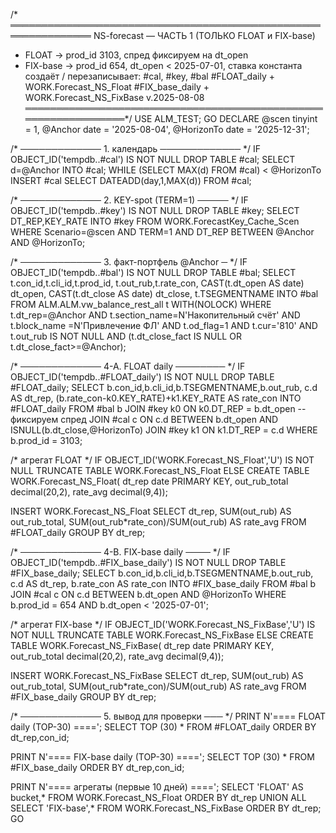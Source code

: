 /* ═══════════════════════════════════════════════════════════════
   NS-forecast  — ЧАСТЬ 1  (ТОЛЬКО   FLOAT   и   FIX-base)
   * FLOAT     → prod_id 3103, спред фиксируем на dt_open
   * FIX-base  → prod_id 654,  dt_open < 2025-07-01, ставка константа
   создаёт / перезаписывает:
       #cal, #key, #bal
       #FLOAT_daily            + WORK.Forecast_NS_Float
       #FIX_base_daily         + WORK.Forecast_NS_FixBase
   v.2025-08-08
════════════════════════════════════════════════════════════════*/
USE ALM_TEST;
GO
DECLARE
    @scen      tinyint      = 1,
    @Anchor    date         = '2025-08-04',
    @HorizonTo date         = '2025-12-31';

/* ───────────── 1. календарь ───────────── */
IF OBJECT_ID('tempdb..#cal') IS NOT NULL DROP TABLE #cal;
SELECT d=@Anchor INTO #cal;
WHILE (SELECT MAX(d) FROM #cal) < @HorizonTo
      INSERT #cal SELECT DATEADD(day,1,MAX(d)) FROM #cal;

/* ───────────── 2. KEY-spot (TERM=1) ───── */
IF OBJECT_ID('tempdb..#key') IS NOT NULL DROP TABLE #key;
SELECT DT_REP,KEY_RATE
INTO   #key
FROM   WORK.ForecastKey_Cache_Scen
WHERE  Scenario=@scen AND TERM=1
  AND  DT_REP BETWEEN @Anchor AND @HorizonTo;

/* ───────────── 3. факт-портфель @Anchor ─ */
IF OBJECT_ID('tempdb..#bal') IS NOT NULL DROP TABLE #bal;
SELECT  t.con_id,t.cli_id,t.prod_id,
        t.out_rub,t.rate_con,
        CAST(t.dt_open  AS date) dt_open,
        CAST(t.dt_close AS date) dt_close,
        t.TSEGMENTNAME
INTO    #bal
FROM    ALM.ALM.vw_balance_rest_all t WITH(NOLOCK)
WHERE   t.dt_rep=@Anchor
  AND   t.section_name=N'Накопительный счёт'
  AND   t.block_name  =N'Привлечение ФЛ'
  AND   t.od_flag=1 AND t.cur='810'
  AND   t.out_rub IS NOT NULL
  AND  (t.dt_close_fact IS NULL OR t.dt_close_fact>=@Anchor);

/* ───────────── 4-A.  FLOAT daily ──────── */
IF OBJECT_ID('tempdb..#FLOAT_daily') IS NOT NULL DROP TABLE #FLOAT_daily;
SELECT  b.con_id,b.cli_id,b.TSEGMENTNAME,b.out_rub,
        c.d                                      AS dt_rep,
        (b.rate_con-k0.KEY_RATE)+k1.KEY_RATE     AS rate_con
INTO    #FLOAT_daily
FROM    #bal b
JOIN    #key k0 ON k0.DT_REP = b.dt_open       -- фиксируем спред
JOIN    #cal c  ON c.d BETWEEN b.dt_open AND ISNULL(b.dt_close,@HorizonTo)
JOIN    #key k1 ON k1.DT_REP = c.d
WHERE   b.prod_id = 3103;

/* агрегат FLOAT */
IF OBJECT_ID('WORK.Forecast_NS_Float','U') IS NOT NULL
    TRUNCATE TABLE WORK.Forecast_NS_Float
ELSE
    CREATE TABLE WORK.Forecast_NS_Float(
        dt_rep date PRIMARY KEY,
        out_rub_total  decimal(20,2),
        rate_avg       decimal(9,4));

INSERT WORK.Forecast_NS_Float
SELECT  dt_rep,
        SUM(out_rub)                       AS out_rub_total,
        SUM(out_rub*rate_con)/SUM(out_rub) AS rate_avg
FROM   #FLOAT_daily
GROUP  BY dt_rep;

/* ───────────── 4-B.  FIX-base daily ──── */
IF OBJECT_ID('tempdb..#FIX_base_daily') IS NOT NULL DROP TABLE #FIX_base_daily;
SELECT  b.con_id,b.cli_id,b.TSEGMENTNAME,b.out_rub,
        c.d            AS dt_rep,
        b.rate_con     AS rate_con
INTO    #FIX_base_daily
FROM    #bal b
JOIN    #cal c ON c.d BETWEEN b.dt_open AND @HorizonTo
WHERE   b.prod_id = 654
  AND   b.dt_open < '2025-07-01';

/* агрегат FIX-base */
IF OBJECT_ID('WORK.Forecast_NS_FixBase','U') IS NOT NULL
    TRUNCATE TABLE WORK.Forecast_NS_FixBase
ELSE
    CREATE TABLE WORK.Forecast_NS_FixBase(
        dt_rep date PRIMARY KEY,
        out_rub_total  decimal(20,2),
        rate_avg       decimal(9,4));

INSERT WORK.Forecast_NS_FixBase
SELECT  dt_rep,
        SUM(out_rub)                       AS out_rub_total,
        SUM(out_rub*rate_con)/SUM(out_rub) AS rate_avg
FROM   #FIX_base_daily
GROUP  BY dt_rep;

/* ───────────── 5. вывод для проверки ─── */
PRINT N'==== FLOAT daily (TOP-30) ====';
SELECT TOP (30) * FROM #FLOAT_daily ORDER BY dt_rep,con_id;

PRINT N'==== FIX-base daily (TOP-30) ====';
SELECT TOP (30) * FROM #FIX_base_daily ORDER BY dt_rep,con_id;

PRINT N'==== агрегаты (первые 10 дней) ====';
SELECT 'FLOAT'   AS bucket,* FROM WORK.Forecast_NS_Float   ORDER BY dt_rep
UNION ALL
SELECT 'FIX-base',*            FROM WORK.Forecast_NS_FixBase ORDER BY dt_rep;
GO
